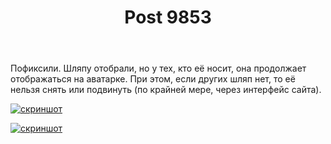 ﻿---
title: "Post 9853"
se.owner.user_id: 178988
se.owner.display_name: "Qwertiy"
se.owner.link: "https://ru.meta.stackoverflow.com/users/178988/qwertiy"
se.link: "https://ru.meta.stackoverflow.com/a/9853"
se.post_id: 9853
se.post_type: answer
se.score: 3
---
<p>Пофиксили. Шляпу отобрали, но у тех, кто её носит, она продолжает отображаться на аватарке. При этом, если других шляп нет, то её нельзя снять или подвинуть (по крайней мере, через интерфейс сайта).</p>

<p><a href="https://i.stack.imgur.com/Se8fR.png" rel="nofollow noreferrer"><img src="https://i.stack.imgur.com/Se8fR.png" alt="скриншот"></a></p>

<p><a href="https://i.stack.imgur.com/9jQj6.png" rel="nofollow noreferrer"><img src="https://i.stack.imgur.com/9jQj6.png" alt="скриншот"></a></p>
